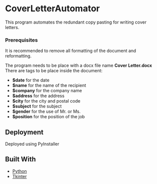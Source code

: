 # CoverLetterAutomator

This program automates the redundant copy pasting for writing cover letters.

### Prerequisites
It is recommended to remove all formatting of the document and reformatting.

The program needs to be place with a docx file name **Cover Letter.docx** \
There are tags to be place inside the document:
* **$date** for the date
* **$name** for the name of the recipient
* **$company** for the company name
* **$address** for the address
* **$city** for the city and postal code
* **$subject** for the subject
* **$gender** for the use of Mr. or Ms.
* **$position** for the position of the job

## Deployment

Deployed using PyInstaller

## Built With

* [Python](https://www.python.org/)
* [Tkinter](https://wiki.python.org/moin/TkInter)
